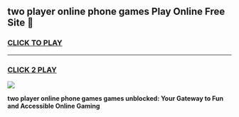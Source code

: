 
## two player online phone games Play Online Free Site 👋
<h3>
<a href="https://download.freeplayer.one?title=two_player_online_phone_games&ref=21F">CLICK TO PLAY</a></h3>
<hr>

<h3>
<a href="https://download.freeplayer.one?title=two_player_online_phone_games&ref=21F">CLICK 2 PLAY</a>
  
</h3>

<a href="https://download.freeplayer.one?title=two_player_online_phone_games&ref=21F"><img src="https://cdnb.artstation.com/p/assets/images/images/032/539/853/original/anto-thomas-button-gif.gif"></a>


**two player online phone games games unblocked: Your Gateway to Fun and Accessible Online Gaming**
